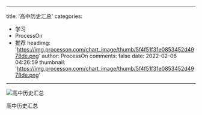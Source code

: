 
---
title: '高中历史汇总'
categories: 
 - 学习
 - ProcessOn
 - 推荐
headimg: 'https://img.processon.com/chart_image/thumb/5f4f51f31e0853452d4978de.png'
author: ProcessOn
comments: false
date: 2022-02-06 04:26:59
thumbnail: 'https://img.processon.com/chart_image/thumb/5f4f51f31e0853452d4978de.png'
---

<div>   
<img class="thumb" alt="高中历史汇总" src="https://img.processon.com/chart_image/thumb/5f4f51f31e0853452d4978de.png" referrerpolicy="no-referrer">
<p>高中历史汇总</p>  
</div>
            